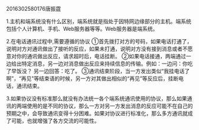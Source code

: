 2016302580176唐振霆

1.主机和端系统没有什么区别，端系统就是指处于因特网边缘部分的主机。端系统包括个人计算机、手机、Web服务器等等。Web服务器是端系统。

2.在电话通讯过程中,需要遵循的协议
①首先拨打对方的号码，如果电话打通了，说明对方对通讯做出了接听的反应，如果未打通，说明对方没有接到消息或者不愿意对你的通讯做出反应，请求超时后，电话挂断。
②如果电话接通，两端通过一边给出特定消息，另一边对消息做出反应来持续信息的传输。例如：一边问：你吃了早饭没？ 另一边回答：吃了。
③通讯结束阶段，当一方发出类似“我挂电话了啊”，“再见"等结束语的时候，另一方对其做出相似的“再见”等反应后，挂断电话，通讯结束。

3.如果协议没有标准那么就没有办法统一各个端系统通讯使用的协议，那么如果通讯的两端使用的是不同的协议，那么一方对另一方发出消息的反应可能不在自己的预期之中，会导致通讯变得十分困难。如果对协议进行标准化，那么多方通讯就成了可能，也就增强了各方交流的可能性。
